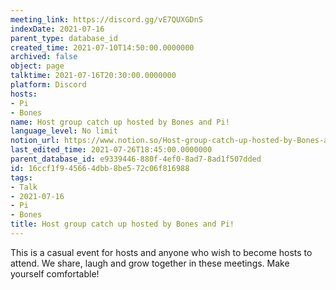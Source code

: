 ```yaml
---
meeting_link: https://discord.gg/vE7QUXGDnS
indexDate: 2021-07-16
parent_type: database_id
created_time: 2021-07-10T14:50:00.0000000
archived: false
object: page
talktime: 2021-07-16T20:30:00.0000000
platform: Discord
hosts:
- Pi
- Bones
name: Host group catch up hosted by Bones and Pi!
language_level: No limit
notion_url: https://www.notion.so/Host-group-catch-up-hosted-by-Bones-and-Pi-16ccf1f945664dbb8be572c06f816988
last_edited_time: 2021-07-26T18:45:00.0000000
parent_database_id: e9339446-880f-4ef0-8ad7-8ad1f507dded
id: 16ccf1f9-4566-4dbb-8be5-72c06f816988
tags:
- Talk
- 2021-07-16
- Pi
- Bones
title: Host group catch up hosted by Bones and Pi!
---
```


This is a casual event for hosts and anyone who wish to become hosts to attend.  We share, laugh and grow together in these meetings.  Make yourself comfortable!






